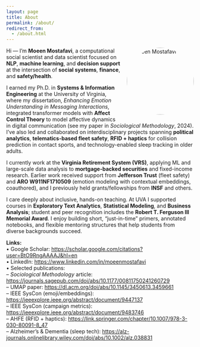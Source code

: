 ```yaml
---
layout: page
title: About
permalink: /about/
redirect_from:
  - /about.html
---
```


<img src="/assets/img/moeen.jpg" alt="Moeen Mostafavi" width="180"
     style="border-radius:50%; float:right; margin:0 0 1rem 1rem;">

Hi — I’m **Moeen Mostafavi**, a computational social scientist and data scientist focused on
**NLP**, **machine learning**, and **decision support** at the intersection of
**social systems**, **finance**, and **safety/health**.

I earned my Ph.D. in **Systems & Information Engineering** at the University of Virginia,
where my dissertation, *Enhancing Emotion Understanding in Messaging Interactions*, integrated
transformer models with **Affect Control Theory** to model affective dynamics in digital
communication (see my paper in *Sociological Methodology*, 2024). I’ve also led and
collaborated on interdisciplinary projects spanning **political analytics**, **telematics-based
fleet safety**, **RFID + haptics** for collision prediction in contact sports, and
technology-enabled sleep tracking in older adults.

I currently work at the **Virginia Retirement System (VRS)**, applying ML and large-scale
data analysis to **mortgage-backed securities** and fixed-income research. Earlier work
received support from **Jefferson Trust** (fleet safety) and **ARO W911NF1710509** (emotion
modeling with contextual embeddings, coauthored), and I previously held grants/fellowships from
**INSF** and others.

I care deeply about inclusive, hands-on teaching. At UVA I supported courses in **Exploratory
Text Analytics**, **Statistical Modeling**, and **Business Analysis**; student and peer
recognition includes the **Robert T. Ferguson III Memorial Award**. I enjoy building short,
“just-in-time” primers, annotated notebooks, and flexible mentoring structures that help
students from diverse backgrounds succeed.

**Links:**  
• Google Scholar: <https://scholar.google.com/citations?user=BtO9RngAAAAJ&hl=en>  
• LinkedIn: <https://www.linkedin.com/in/moeenmostafavi>  
• Selected publications:  
  – *Sociological Methodology* article: <https://journals.sagepub.com/doi/abs/10.1177/00811750241260729>  
  – UMAP paper: <https://dl.acm.org/doi/abs/10.1145/3450613.3459661>  
  – IEEE SysCon (emoji/embeddings): <https://ieeexplore.ieee.org/abstract/document/9447137>  
  – IEEE SysCon (campaign metrics): <https://ieeexplore.ieee.org/abstract/document/9483746>  
  – AHFE (RFID + haptics): <https://link.springer.com/chapter/10.1007/978-3-030-80091-8_47>  
  – Alzheimer’s & Dementia (sleep tech): <https://alz-journals.onlinelibrary.wiley.com/doi/abs/10.1002/alz.038831>

